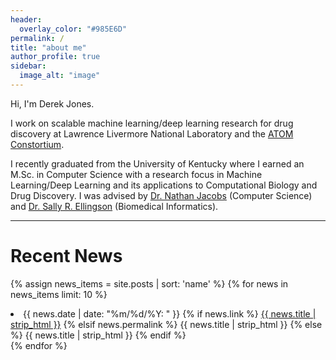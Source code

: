 ```yaml
---
header:
  overlay_color: "#985E6D"
permalink: /
title: "about me"
author_profile: true
sidebar:
  image_alt: "image"
---
```


Hi, I'm Derek Jones.

I work on scalable machine learning/deep learning research for drug discovery at Lawrence Livermore National Laboratory and the [ATOM Constortium](https://atomscience.org).


I recently graduated from the University of Kentucky where I earned an M.Sc. in Computer Science with a research focus in Machine Learning/Deep Learning and its applications to Computational Biology and Drug Discovery. I was advised by [Dr. Nathan Jacobs](https://www.cs.uky.edu/~jacobs) (Computer Science) and [Dr. Sally R. Ellingson](http://www.sallyrellingson.com/) (Biomedical Informatics).



---

# Recent News


  {% assign news_items = site.posts | sort: 'name' %}
  {% for news in news_items limit: 10 %}
  <li><span class="pretty-date">{{ news.date | date: "%m/%d/%Y: " }}</span>
  <span class="item">
  {% if news.link %}
    <a href="/~derek{{news.link}}">{{ news.title | strip_html }}</a>
    {% elsif news.permalink %}
    <!-- <a href="/~derek/{{news.permalink}}">{{ news.title | strip_html }}</a> -->
    {{ news.title | strip_html }}
    {% else %}
    {{ news.title | strip_html }}
    {% endif %}
    </span>
    </li>
    {% endfor %}
